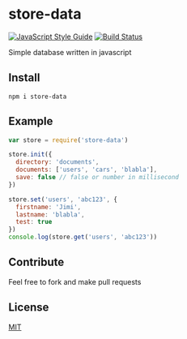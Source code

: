 # store-data
[![JavaScript Style Guide](https://img.shields.io/badge/code_style-standard-brightgreen.svg)](https://standardjs.com)
[![Build Status](https://travis-ci.org/ItsJimi/store-data.svg?branch=master)](https://travis-ci.org/ItsJimi/store-data)

Simple database written in javascript
## Install
```
npm i store-data
```
## Example
```javascript
var store = require('store-data')

store.init({
  directory: 'documents',
  documents: ['users', 'cars', 'blabla'],
  save: false // false or number in millisecond
})

store.set('users', 'abc123', {
  firstname: 'Jimi',
  lastname: 'blabla',
  test: true
})
console.log(store.get('users', 'abc123'))
```
## Contribute
Feel free to fork and make pull requests
## License
[MIT](https://github.com/ItsJimi/store-data/blob/master/LICENSE)
